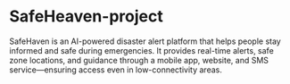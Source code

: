 # SafeHeaven-project
SafeHaven is an AI-powered disaster alert platform that helps people stay informed and safe during emergencies. It provides real-time alerts, safe zone locations, and guidance through a mobile app, website, and SMS service—ensuring access even in low-connectivity areas.
